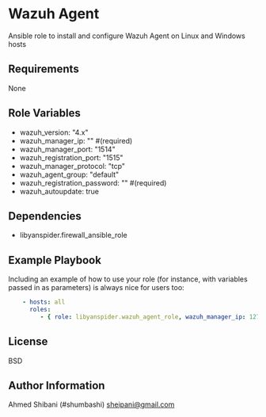 Wazuh Agent
=========

Ansible role to install and configure Wazuh Agent on Linux and Windows hosts

Requirements
------------

None

Role Variables
--------------

- wazuh_version: "4.x"
- wazuh_manager_ip: "" #(required)
- wazuh_manager_port: "1514"
- wazuh_registration_port: "1515"
- wazuh_manager_protocol: "tcp"
- wazuh_agent_group: "default"
- wazuh_registration_password: "" #(required)
- wazuh_autoupdate: true 

Dependencies
------------

- libyanspider.firewall_ansible_role

Example Playbook
----------------

Including an example of how to use your role (for instance, with variables passed in as parameters) is always nice for users too:

```yaml
    - hosts: all
      roles:
         - { role: libyanspider.wazuh_agent_role, wazuh_manager_ip: 127.0.0.1, wazuh_registration_password: strongpassword }
```

License
-------

BSD

Author Information
------------------

Ahmed Shibani (#shumbashi)
sheipani@gmail.com